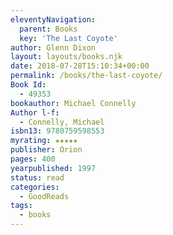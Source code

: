 ```yaml
---
eleventyNavigation:
  parent: Books
  key: 'The Last Coyote'
author: Glenn Dixon
layout: layouts/books.njk
date: 2018-07-28T15:10:34+00:00
permalink: /books/the-last-coyote/
Book Id:
  - 49353
bookauthor: Michael Connelly
Author l-f:
  - Connelly, Michael
isbn13: 9780759598553
myrating: ★★★★★
publisher: Orion
pages: 400
yearpublished: 1997
status: read
categories:
  - GoodReads
tags:
  - books
---
```


